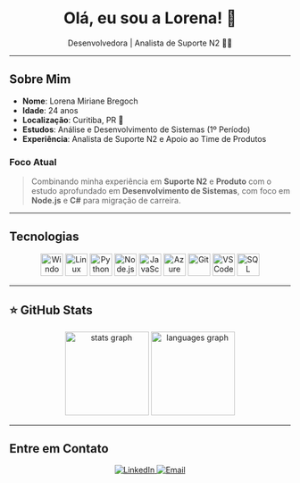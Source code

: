 <div align="center">
  <h1>Olá, eu sou a Lorena! 🌸</h1>
  <p>Desenvolvedora | Analista de Suporte N2 👻💜</p>
</div>

---

##  Sobre Mim

- **Nome**: Lorena Miriane Bregoch
- **Idade**: 24 anos
- **Localização**: Curitiba, PR 📍
- **Estudos**: Análise e Desenvolvimento de Sistemas (1º Período)
- **Experiência**: Analista de Suporte N2 e Apoio ao Time de Produtos

###  Foco Atual

> Combinando minha experiência em **Suporte N2** e **Produto** com o estudo aprofundado em **Desenvolvimento de Sistemas**, com foco em **Node.js** e **C#** para migração de carreira.

---

##  Tecnologias

<p align="center">
  <img alt="Windows" height="40" width="40" src="https://cdn.jsdelivr.net/gh/devicons/devicon/icons/windows8/windows8-original.svg" />
  <img alt="Linux" height="40" width="40" src="https://cdn.jsdelivr.net/gh/devicons/devicon/icons/linux/linux-original.svg" />
  
  <img alt="Python" height="40" width="40" src="https://cdn.jsdelivr.net/gh/devicons/devicon/icons/python/python-original.svg" />
  <img alt="Node.js" height="40" width="40" src="https://cdn.jsdelivr.net/gh/devicons/devicon/icons/nodejs/nodejs-original.svg" />
  <img alt="JavaScript" height="40" width="40" src="https://cdn.jsdelivr.net/gh/devicons/devicon/icons/javascript/javascript-original.svg" />
  
  <img alt="Azure" height="40" width="40" src="https://cdn.jsdelivr.net/gh/devicons/devicon/icons/azure/azure-original.svg" />
  <img alt="Git" height="40" width="40" src="https://cdn.jsdelivr.net/gh/devicons/devicon/icons/git/git-original.svg" />
  <img alt="VS Code" height="40" width="40" src="https://cdn.jsdelivr.net/gh/devicons/devicon/icons/vscode/vscode-original.svg" />
  
  <img alt="SQL Server" height="40" width="40" src="https://cdn.jsdelivr.net/gh/devicons/devicon/icons/microsoftsqlserver/microsoftsqlserver-original.svg" />
</p>

---

## ⭐ GitHub Stats

<div align="center">
  <img src="https://github-readme-stats.vercel.app/api?username=JupterL&hide_title=false&hide_rank=false&show_icons=true&include_all_commits=true&count_private=true&disable_animations=false&theme=codeSTACKr&locale=en&hide_border=false" height="150" alt="stats graph" />
  
  <img src="https://github-readme-stats.vercel.app/api/top-langs?username=JupterL&locale=en&hide_title=false&layout=compact&card_width=320&langs_count=5&theme=codeSTACKr&hide_border=false" height="150" alt="languages graph" />
</div>

---

##  Entre em Contato

<p align="center">
  <a href="https://www.linkedin.com/in/lorena-miriane-bregoch-550a79232/">
    <img src="https://img.shields.io/badge/LinkedIn-0077B5?style=for-the-badge&logo=linkedin&logoColor=white" alt="LinkedIn">
  </a>
  
  <a href="mailto:lorenabregoch@gmail.com">
    <img src="https://img.shields.io/badge/Email-D14836?style=for-the-badge&logo=gmail&logoColor=white" alt="Email">
  </a>
</p>
  

